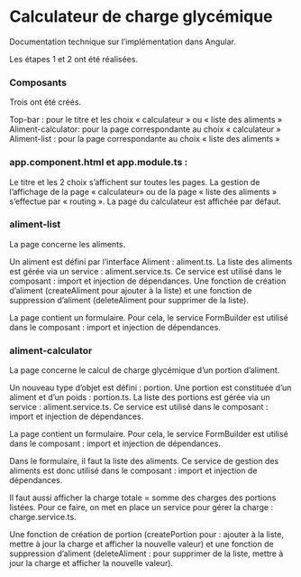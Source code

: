 # Calculateur de charge glycémique

Documentation technique sur l’implémentation dans Angular.

Les étapes 1 et 2 ont été réalisées.

### Composants
Trois ont été créés.

Top-bar : pour le titre et les choix « calculateur » ou « liste des aliments »
Aliment-calculator: pour la page correspondante au choix « calculateur »
Aliment-list : pour la page correspondante au choix « liste des aliments »

### app.component.html et app.module.ts :
Le titre et les 2 choix s’affichent sur toutes les pages.
La gestion de l’affichage de la page « calculateur» ou de la page « liste des aliments » s’effectue par  « routing ».
La page du calculateur est affichée par défaut.

### aliment-list
La page concerne les aliments.

Un aliment est défini par l’interface Aliment : aliment.ts. 
La liste des aliments est gérée via un service : aliment.service.ts. 
Ce service est utilisé dans le composant : import et injection de dépendances.
Une fonction de création d’aliment (createAliment pour ajouter à la liste) et une fonction de suppression d’aliment (deleteAliment pour supprimer de la liste).

La page contient un formulaire. 
Pour cela, le service FormBuilder est utilisé dans le composant : import et injection de dépendances.

### aliment-calculator
La page concerne le calcul de charge glycémique d’un portion d’aliment.

Un nouveau type d’objet est défini : portion. 
Une portion est constituée d’un aliment et d’un poids : portion.ts. 
La liste des portions est gérée via un service : aliment.service.ts. 
Ce service est utilisé dans le composant : import et injection de dépendances.

La page contient un formulaire. 
Pour cela, le service FormBuilder est utilisé dans le composant : import et injection de dépendances.

Dans le formulaire, il faut la liste des aliments. 
Ce service de gestion des aliments est donc utilisé dans le composant : import et injection de dépendances.

Il faut aussi afficher la charge totale = somme des charges des portions listées. 
Pour ce faire, on met en place un service pour gérer la charge : charge.service.ts.

Une fonction de création de portion (createPortion pour : ajouter à la liste, mettre à jour la charge et afficher la nouvelle valeur) et une fonction de suppression d’aliment (deleteAliment : pour supprimer de la liste, mettre à jour la charge et afficher la nouvelle valeur).
